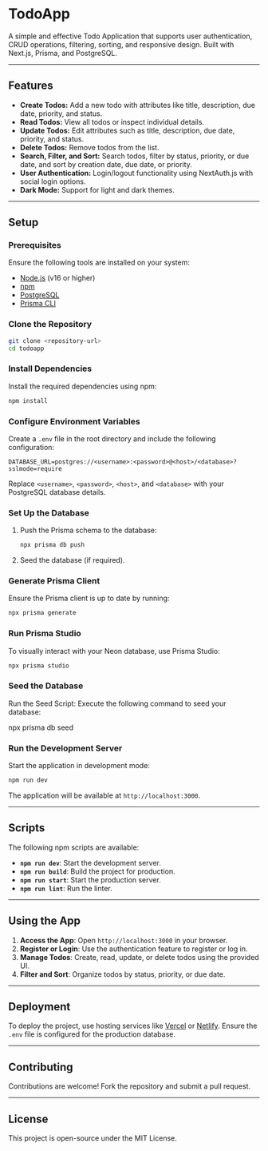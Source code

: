 
# TodoApp

A simple and effective Todo Application that supports user authentication, CRUD operations, filtering, sorting, and responsive design. Built with Next.js, Prisma, and PostgreSQL.

---

## Features

- **Create Todos:** Add a new todo with attributes like title, description, due date, priority, and status.
- **Read Todos:** View all todos or inspect individual details.
- **Update Todos:** Edit attributes such as title, description, due date, priority, and status.
- **Delete Todos:** Remove todos from the list.
- **Search, Filter, and Sort:** Search todos, filter by status, priority, or due date, and sort by creation date, due date, or priority.
- **User Authentication:** Login/logout functionality using NextAuth.js with social login options.
- **Dark Mode:** Support for light and dark themes.

---

## Setup

### Prerequisites

Ensure the following tools are installed on your system:

- [Node.js](https://nodejs.org/) (v16 or higher)
- [npm](https://www.npmjs.com/)
- [PostgreSQL](https://www.postgresql.org/)
- [Prisma CLI](https://www.prisma.io/)

### Clone the Repository

```bash
git clone <repository-url>
cd todoapp
```

### Install Dependencies

Install the required dependencies using npm:

```bash
npm install
```

### Configure Environment Variables

Create a `.env` file in the root directory and include the following configuration:

```env
DATABASE_URL=postgres://<username>:<password>@<host>/<database>?sslmode=require
```

Replace `<username>`, `<password>`, `<host>`, and `<database>` with your PostgreSQL database details.

### Set Up the Database

1. Push the Prisma schema to the database:

   ```bash
   npx prisma db push
   ```

2. Seed the database (if required).

### Generate Prisma Client

Ensure the Prisma client is up to date by running:

```bash
npx prisma generate
```

### Run Prisma Studio

To visually interact with your Neon database, use Prisma Studio:

```bash
npx prisma studio
```

### Seed the Database

Run the Seed Script: Execute the following command to seed your database:

npx prisma db seed

### Run the Development Server

Start the application in development mode:

```bash
npm run dev
```

The application will be available at `http://localhost:3000`.

---

## Scripts

The following npm scripts are available:

- **`npm run dev`**: Start the development server.
- **`npm run build`**: Build the project for production.
- **`npm run start`**: Start the production server.
- **`npm run lint`**: Run the linter.

---

## Using the App

1. **Access the App**: Open `http://localhost:3000` in your browser.
2. **Register or Login**: Use the authentication feature to register or log in.
3. **Manage Todos**: Create, read, update, or delete todos using the provided UI.
4. **Filter and Sort**: Organize todos by status, priority, or due date.

---

## Deployment

To deploy the project, use hosting services like [Vercel](https://vercel.com/) or [Netlify](https://www.netlify.com/). Ensure the `.env` file is configured for the production database.

---

## Contributing

Contributions are welcome! Fork the repository and submit a pull request.

---

## License

This project is open-source under the MIT License.
